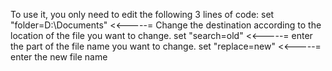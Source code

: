 To use it, you only need to edit the following 3 lines of code:
set "folder=D:\Documents"  <<-----= Change the destination according to the location of the file you want to change. 
set "search=old"           <<-----= enter the part of the file name you want to change.
set "replace=new"          <<-----= enter the new file name
